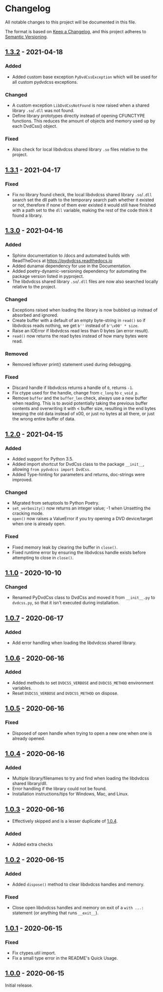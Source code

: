 # Changelog

All notable changes to this project will be documented in this file.

The format is based on [Keep a Changelog](https://keepachangelog.com/en/1.0.0/),
and this project adheres to [Semantic Versioning](https://semver.org/spec/v2.0.0.html).

## [1.3.2] - 2021-04-18

### Added

- Added custom base exception `PyDvdCssException` which will be used for all custom pydvdcss exceptions.

### Changed

- A custom exception `LibDvdCssNotFound` is now raised when a shared library `.so`/`.dll` was not found.
- Define library prototypes directly instead of opening CFUNCTYPE functions. This reduces the amount of objects and
  memory used up by each DvdCss() object.

### Fixed

- Also check for local libdvdcss shared library `.so` files relative to the project.

## [1.3.1] - 2021-04-17

### Fixed

- Fix no library found check, the local libdvdcss shared library `.so`/`.dll` search set the dll path to the temporary
  search path whether it existed or not, therefore if none of them ever existed it would still have finished with a
  path set to the `dll` variable, making the rest of the code think it found a library.

## [1.3.0] - 2021-04-16

### Added

- Sphinx documentation to /docs and automated builds with ReadTheDocs at https://pydvdcss.readthedocs.io
- Added dunamai dependency for use in the Documentation.
- Added poetry-dynamic-versioning dependency for automating the package version listed in pyproject.
- The libdvdcss shared library `.so`/`.dll` files are now also searched locally relative to the project.

### Changed

- Exceptions raised when loading the library is now bubbled up instead of absorbed and ignored.
- Create buffer with a default of an empty byte-string in `read()` so if libdvdcss reads nothing, we get `b''` instead
  of `b'\x00' * size`.
- Raise an IOError if libdvdcss read less than 0 bytes (an error result).
- `read()` now returns the read bytes instead of how many bytes were read.

### Removed

- Removed leftover print() statement used during debugging.

### Fixed

- Discard handle if libdvdcss returns a handle of `0`, returns `-1`.
- Fix ctype used for the handle, change from `c_long` to `c_void_p`.
- Remove `buffer` and the `buffer_len` check, always use a new buffer when reading. This is to avoid potentially taking
  the previous buffer contents and overwriting it with < buffer size, resulting in the end bytes keeping the old data
  instead of x00, or just no bytes at all there, or just the wrong entire buffer of data.

## [1.2.0] - 2021-04-15

### Added

- Added support for Python 3.5.
- Added import shortcut for DvdCss class to the package `__init__`, allowing `from pydvdcss import DvdCss`.
- Added Type-hinting for parameters and returns, doc-strings were improved.

### Changed

- Migrated from setuptools to Python Poetry.
- `set_verbosity()` now returns an integer value; -1 when Unsetting the cracking mode.
- `open()` now raises a ValueError if you try opening a DVD device/target when one is already open.

### Fixed

- Fixed memory leak by clearing the buffer in `close()`.
- Fixed runtime error by ensuring the libdvdcss handle exists before attempting to close in `close()`.

## [1.1.0] - 2020-10-10

### Changed

- Renamed PyDvdCss class to DvdCss and moved it from `__init__.py` to `dvdcss.py`, so that it isn't executed during
  installation.

## [1.0.7] - 2020-06-17

### Added

- Add error handling when loading the libdvdcss shared library.

## [1.0.6] - 2020-06-16

### Added

- Added methods to set `DVDCSS_VERBOSE` and `DVDCSS_METHOD` environment variables.
- Reset `DVDCSS_VERBOSE` and `DVDCSS_METHOD` on dispose.

## [1.0.5] - 2020-06-16

### Fixed

- Disposed of open handle when trying to open a new one when one is already opened.

## [1.0.4] - 2020-06-16

### Added

- Multiple library/filenames to try and find when loading the libdvdcss shared library/dll.
- Error handling if the library could not be found.
- Installation instructions/tips for Windows, Mac, and Linux.

## [1.0.3] - 2020-06-16

- Effectively skipped and is a lesser duplicate of [1.0.4].

### Added

- Added extra checks

## [1.0.2] - 2020-06-15

### Added

- Added `dispose()` method to clear libdvdcss handles and memory.

### Fixed

- Close open libdvdcss handles and memory on exit of a `with ...:` statement (or anything that runs `__exit__`).

## [1.0.1] - 2020-06-15

### Fixed

- Fix ctypes.util import.
- Fix a small type error in the README's Quick Usage.

## [1.0.0] - 2020-06-15

Initial release.

[1.3.2]: https://github.com/rlaphoenix/pydvdcss/releases/tag/v1.3.2
[1.3.1]: https://github.com/rlaphoenix/pydvdcss/releases/tag/v1.3.1
[1.3.0]: https://github.com/rlaphoenix/pydvdcss/releases/tag/v1.3.0
[1.2.0]: https://github.com/rlaphoenix/pydvdcss/releases/tag/v1.2.0
[1.1.0]: https://github.com/rlaphoenix/pydvdcss/releases/tag/v1.1.0
[1.0.7]: https://github.com/rlaphoenix/pydvdcss/releases/tag/v1.0.7
[1.0.6]: https://github.com/rlaphoenix/pydvdcss/releases/tag/v1.0.6
[1.0.5]: https://github.com/rlaphoenix/pydvdcss/releases/tag/v1.0.5
[1.0.4]: https://github.com/rlaphoenix/pydvdcss/releases/tag/v1.0.4
[1.0.3]: https://github.com/rlaphoenix/pydvdcss/releases/tag/v1.0.3
[1.0.2]: https://github.com/rlaphoenix/pydvdcss/releases/tag/v1.0.2
[1.0.1]: https://github.com/rlaphoenix/pydvdcss/releases/tag/v1.0.1
[1.0.0]: https://github.com/rlaphoenix/pydvdcss/releases/tag/v1.0.0
